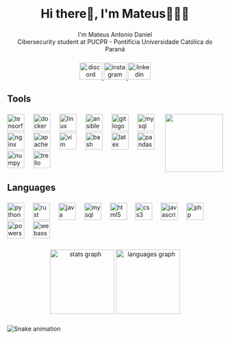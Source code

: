 <br clear="both">

<h1 align="center">Hi there👋, I'm Mateus👨🏻‍💻</h1>

###

<p align="center">I'm Mateus Antonio Daniel<br>Cibersecurity student at PUCPR - Pontifícia Universidade Católica do Paraná</p>

###

<div align="center">
  <a href="thambio" target="_blank">
    <img src="https://raw.githubusercontent.com/maurodesouza/profile-readme-generator/master/src/assets/icons/social/discord/default.svg" width="53" height="40" alt="discord logo"  />
  </a>
  <a href="https://www.instagram.com/mateus.danieel/" target="_blank">
    <img src="https://raw.githubusercontent.com/maurodesouza/profile-readme-generator/master/src/assets/icons/social/instagram/default.svg" width="53" height="40" alt="instagram logo"  />
  </a>
  <a href="https://www.linkedin.com/in/mateus-daniel-6b16a826a/" target="_blank">
    <img src="https://raw.githubusercontent.com/maurodesouza/profile-readme-generator/master/src/assets/icons/social/linkedin/default.svg" width="53" height="40" alt="linkedin logo"  />
  </a>
</div>

###

<h2 align="left">Tools</h2>

###

<img align="right" height="135" src="https://media1.tenor.com/m/y-cCxl8uEw0AAAAC/yetopen.gif"  />

###

<div align="left">
  <img src="https://img.shields.io/badge/TensorFlow-FF6F00?logo=tensorflow&logoColor=black&style=for-the-badge" height="40" alt="tensorflow logo"  />
  <img width="13" />
  <img src="https://img.shields.io/badge/Docker-2496ED?logo=docker&logoColor=white&style=for-the-badge" height="40" alt="docker logo"  />
  <img width="13" />
  <img src="https://img.shields.io/badge/Linux-FCC624?logo=linux&logoColor=black&style=for-the-badge" height="40" alt="linux logo"  />
  <img width="13" />
  <img src="https://img.shields.io/badge/Ansible-EE0000?logo=ansible&logoColor=white&style=for-the-badge" height="40" alt="ansible logo"  />
  <img width="13" />
  <img src="https://img.shields.io/badge/Git-F05032?logo=git&logoColor=white&style=for-the-badge" height="40" alt="git logo"  />
  <img width="13" />
  <img src="https://img.shields.io/badge/MySQL-4479A1?logo=mysql&logoColor=white&style=for-the-badge" height="40" alt="mysql logo"  />
  <img width="13" />
  <img src="https://img.shields.io/badge/NGINX-009639?logo=nginx&logoColor=white&style=for-the-badge" height="40" alt="nginx logo"  />
  <img width="13" />
  <img src="https://img.shields.io/badge/Apache-D22128?logo=apache&logoColor=white&style=for-the-badge" height="40" alt="apache logo"  />
  <img width="13" />
  <img src="https://img.shields.io/badge/Vim-019733?logo=vim&logoColor=white&style=for-the-badge" height="40" alt="vim logo"  />
  <img width="13" />
  <img src="https://img.shields.io/badge/GNU Bash-4EAA25?logo=gnubash&logoColor=white&style=for-the-badge" height="40" alt="bash logo"  />
  <img width="13" />
  <img src="https://img.shields.io/badge/LaTeX-008080?logo=latex&logoColor=white&style=for-the-badge" height="40" alt="latex logo"  />
  <img width="13" />
  <img src="https://img.shields.io/badge/pandas-150458?logo=pandas&logoColor=white&style=for-the-badge" height="40" alt="pandas logo"  />
  <img width="13" />
  <img src="https://img.shields.io/badge/NumPy-013243?logo=numpy&logoColor=white&style=for-the-badge" height="40" alt="numpy logo"  />
  <img width="13" />
  <img src="https://img.shields.io/badge/Trello-0052CC?logo=trello&logoColor=white&style=for-the-badge" height="40" alt="trello logo"  />
</div>

###

<h2 align="left">Languages</h2>

###

<div align="left">
  <img src="https://img.shields.io/badge/Python-3776AB?logo=python&logoColor=white&style=for-the-badge" height="40" alt="python logo"  />
  <img width="12" />
  <img src="https://img.shields.io/badge/Rust-000000?logo=rust&logoColor=white&style=for-the-badge" height="40" alt="rust logo"  />
  <img width="12" />
  <img src="https://cdn.jsdelivr.net/gh/devicons/devicon/icons/java/java-original-wordmark.svg" height="40" alt="java logo"  />
  <img width="12" />
  <img src="https://img.shields.io/badge/MySQL-4479A1?logo=mysql&logoColor=white&style=for-the-badge" height="40" alt="mysql logo"  />
  <img width="12" />
  <img src="https://img.shields.io/badge/HTML5-E34F26?logo=html5&logoColor=white&style=for-the-badge" height="40" alt="html5 logo"  />
  <img width="12" />
  <img src="https://img.shields.io/badge/CSS3-1572B6?logo=css3&logoColor=white&style=for-the-badge" height="40" alt="css3 logo"  />
  <img width="12" />
  <img src="https://img.shields.io/badge/JavaScript-F7DF1E?logo=javascript&logoColor=black&style=for-the-badge" height="40" alt="javascript logo"  />
  <img width="12" />
  <img src="https://img.shields.io/badge/PHP-777BB4?logo=php&logoColor=black&style=for-the-badge" height="40" alt="php logo"  />
  <img width="12" />
  <img src="https://skillicons.dev/icons?i=powershell" height="40" alt="powershell logo"  />
  <img width="12" />
  <img src="https://img.shields.io/badge/WebAssembly-654FF0?logo=webassembly&logoColor=white&style=for-the-badge" height="40" alt="webassembly logo"  />
</div>

###

<div align="center">
  <img src="https://github-readme-stats.vercel.app/api?username=MateusADaniel&hide_title=false&hide_rank=false&show_icons=true&include_all_commits=true&count_private=true&disable_animations=false&theme=dracula&locale=en&hide_border=false&order=1" height="150" alt="stats graph"  />
  <img src="https://github-readme-stats.vercel.app/api/top-langs?username=MateusADaniel&locale=en&hide_title=false&layout=compact&card_width=320&langs_count=6&theme=dracula&hide_border=false&order=2" height="150" alt="languages graph"  />
</div>

###

<img src="https://raw.githubusercontent.com/MateusADaniel/MateusADaniel/output/snake.svg" alt="Snake animation" />

###
